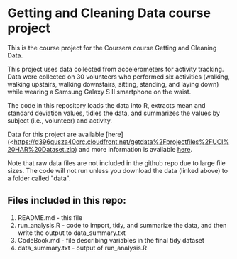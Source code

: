 # Getting and Cleaning Data course project

This is the course project for the Coursera course Getting and Cleaning Data.

This project uses data collected from accelerometers for activity tracking. Data were collected on 30 volunteers who performed six activities (walking, walking upstairs, walking downstairs, sitting, standing, and laying down) while wearing a Samsung Galaxy S II smartphone on the waist.

The code in this repository loads the data into R, extracts mean and standard deviation values, tidies the data, and summarizes the values by subject (i.e., volunteer) and activity.

Data for this project are available [here](<https://d396qusza40orc.cloudfront.net/getdata%2Fprojectfiles%2FUCI%20HAR%20Dataset.zip) and more information is available [here](http://archive.ics.uci.edu/ml/datasets/Human+Activity+Recognition+Using+Smartphones).

Note that raw data files are not included in the github repo due to large file sizes. The code will not run unless you download the data (linked above) to a folder called "data".

## Files included in this repo:
1. README.md - this file
2. run_analysis.R - code to import, tidy, and summarize the data, and then write the output to data_summary.txt
3. CodeBook.md - file describing variables in the final tidy dataset
4. data_summary.txt - output of run_analysis.R